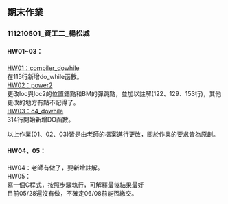## 期末作業
### 111210501_資工二_楊松城
#### HW01~03：
[HW01：compiler_dowhile](https://github.com/Shiraishidesu/_sp/blob/main/03c-compiler3/compiler.c)  
在115行新增do_while函數。  
[HW02：power2](https://github.com/Shiraishidesu/_sp/blob/main/01c-asmFib/c4.c)  
更改loc與loc2的位置錨點和BM的彈跳點，並加以註解(122、129、153行)，其他更改的地方有點不記得了。  
[HW03：c4_dowhile](https://github.com/Shiraishidesu/_sp/blob/main/00e-c4for/c4.c)  
314行開始新增DO函數。  

以上作業(01、02、03)皆是由老師的檔案進行更改，關於作業的要求皆為原創。
#### HW04、05：
HW04：老師有做了，要新增註解。  
HW05：  
寫一個C程式，按照步驟執行，可解釋最後結果最好  
目前05/28還沒有做，不確定06/08前能否繳交。
